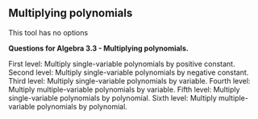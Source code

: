 ## Multiplying polynomials
This tool has no options

**Questions for Algebra 3.3 - Multiplying polynomials.**

First level: Multiply single-variable polynomials by positive constant.
Second level: Multiply single-variable polynomials by negative constant.
Third level: Multiply single-variable polynomials by variable.
Fourth level: Multiply multiple-variable polynomials by variable.
Fifth level: Multiply single-variable polynomials by polynomial.
Sixth level: Multiply multiple-variable polynomials by polynomial.
